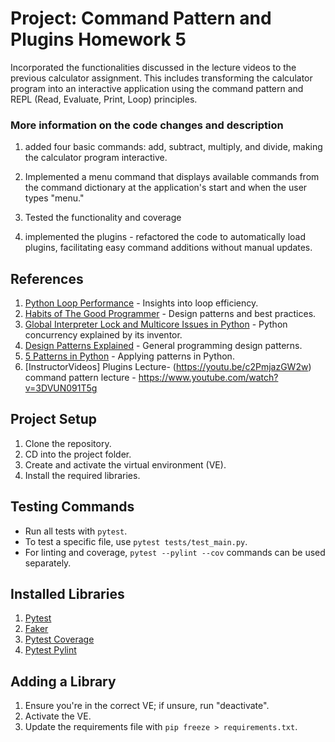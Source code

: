 # Project: Command Pattern and Plugins Homework 5
Incorporated the functionalities discussed in the lecture videos to the previous calculator assignment. This includes transforming the calculator program into an interactive application using the command pattern and REPL (Read, Evaluate, Print, Loop) principles.

### More information on the code changes and description
1. added four basic commands: add, subtract, multiply, and divide, making the calculator program interactive.

2. Implemented a menu command that displays available commands from the command dictionary at the application's start and when the user types "menu."

3. Tested the functionality and coverage

4. implemented the plugins - refactored the code to automatically load plugins, facilitating easy command additions without manual updates.

## References
1. [Python Loop Performance](https://www.youtube.com/watch?v=Qgevy75co8c) - Insights into loop efficiency.
2. [Habits of The Good Programmer](https://www.youtube.com/watch?v=q1qKv5TBaOA&t=2s) - Design patterns and best practices.
3. [Global Interpreter Lock and Multicore Issues in Python](https://www.youtube.com/watch?v=m4zDBk0zAUY) - Python concurrency explained by its inventor.
4. [Design Patterns Explained](https://www.youtube.com/watch?v=tv-_1er1mWI) - General programming design patterns.
5. [5 Patterns in Python](https://www.youtube.com/watch?v=YMAwgRwjEOQ) - Applying patterns in Python.
6. [InstructorVideos]
Plugins Lecture- (https://youtu.be/c2PmjazGW2w)
command pattern lecture - https://www.youtube.com/watch?v=3DVUN091T5g

## Project Setup

1. Clone the repository.
2. CD into the project folder.
3. Create and activate the virtual environment (VE).
4. Install the required libraries.

## Testing Commands

- Run all tests with `pytest`.
- To test a specific file, use `pytest tests/test_main.py`.
- For linting and coverage, `pytest --pylint --cov` commands can be used separately.

## Installed Libraries

1. [Pytest](https://docs.pytest.org/en/8.0.x/)
2. [Faker](https://faker.readthedocs.io/en/master/)
3. [Pytest Coverage](https://pytest-cov.readthedocs.io/en/latest/readme.html)
4. [Pytest Pylint](https://pylint.readthedocs.io/en/stable/development_guide/contributor_guide/tests/launching_test.html)

## Adding a Library

1. Ensure you're in the correct VE; if unsure, run "deactivate".
2. Activate the VE.
3. Update the requirements file with `pip freeze > requirements.txt`.
